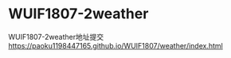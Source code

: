 # WUIF1807-2weather
WUIF1807-2weather地址提交
https://paoku1198447165.github.io/WUIF1807/weather/index.html
